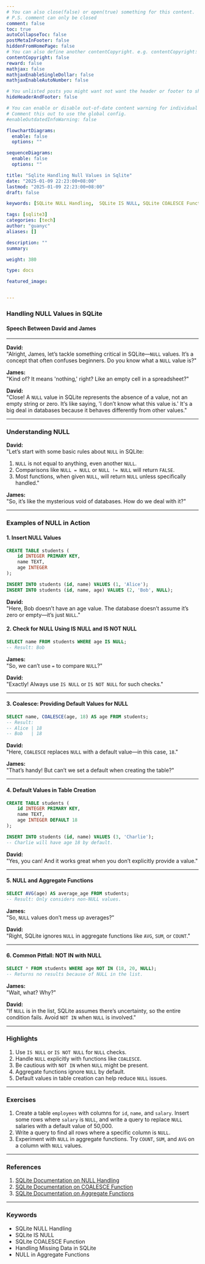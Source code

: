 ```yaml
---
# You can also close(false) or open(true) something for this content.
# P.S. comment can only be closed
comment: false
toc: true
autoCollapseToc: false
postMetaInFooter: false
hiddenFromHomePage: false
# You can also define another contentCopyright. e.g. contentCopyright: "This is another copyright."
contentCopyright: false
reward: false
mathjax: false
mathjaxEnableSingleDollar: false
mathjaxEnableAutoNumber: false

# You unlisted posts you might want not want the header or footer to show
hideHeaderAndFooter: false

# You can enable or disable out-of-date content warning for individual post.
# Comment this out to use the global config.
#enableOutdatedInfoWarning: false

flowchartDiagrams:
  enable: false
  options: ""

sequenceDiagrams:
  enable: false
  options: ""

title: "Sqlite Handling Null Values in Sqlite"
date: "2025-01-09 22:23:00+08:00"
lastmod: "2025-01-09 22:23:00+08:00"
draft: false

keywords: [SQLite NULL Handling,  SQLite IS NULL, SQLite COALESCE Function ,Handling Missing Data in SQLite  ,NULL in Aggregate Functions]

tags: [sqlite3]
categories: [tech]
author: "guanyc"
aliases: []

description: ""
summary:

weight: 380

type: docs

featured_image:


---
```


### **Handling NULL Values in SQLite**  
#### **Speech Between David and James**

---

**David:**  
"Alright, James, let’s tackle something critical in SQLite—`NULL` values. It’s a concept that often confuses beginners. Do you know what a `NULL` value is?"

**James:**  
"Kind of? It means 'nothing,' right? Like an empty cell in a spreadsheet?"

**David:**  
"Close! A `NULL` value in SQLite represents the absence of a value, not an empty string or zero. It’s like saying, 'I don’t know what this value is.' It's a big deal in databases because it behaves differently from other values."

---

### **Understanding NULL**

**David:**  
"Let’s start with some basic rules about `NULL` in SQLite:  
1. `NULL` is not equal to anything, even another `NULL`.  
2. Comparisons like `NULL = NULL` or `NULL != NULL` will return `FALSE`.  
3. Most functions, when given `NULL`, will return `NULL` unless specifically handled."

**James:**  
"So, it’s like the mysterious void of databases. How do we deal with it?"

---

### **Examples of NULL in Action**

#### **1. Insert NULL Values**
```sql
CREATE TABLE students (
    id INTEGER PRIMARY KEY,
    name TEXT,
    age INTEGER
);

INSERT INTO students (id, name) VALUES (1, 'Alice');
INSERT INTO students (id, name, age) VALUES (2, 'Bob', NULL);
```

**David:**  
"Here, Bob doesn’t have an age value. The database doesn’t assume it’s zero or empty—it’s just `NULL`."

#### **2. Check for NULL Using IS NULL and IS NOT NULL**
```sql
SELECT name FROM students WHERE age IS NULL;
-- Result: Bob
```

**James:**  
"So, we can’t use `=` to compare `NULL`?"

**David:**  
"Exactly! Always use `IS NULL` or `IS NOT NULL` for such checks."

---

#### **3. Coalesce: Providing Default Values for NULL**
```sql
SELECT name, COALESCE(age, 18) AS age FROM students;
-- Result:
-- Alice | 18
-- Bob   | 18
```

**David:**  
"Here, `COALESCE` replaces `NULL` with a default value—in this case, `18`."

**James:**  
"That’s handy! But can’t we set a default when creating the table?"

---

#### **4. Default Values in Table Creation**
```sql
CREATE TABLE students (
    id INTEGER PRIMARY KEY,
    name TEXT,
    age INTEGER DEFAULT 18
);

INSERT INTO students (id, name) VALUES (3, 'Charlie');
-- Charlie will have age 18 by default.
```

**David:**  
"Yes, you can! And it works great when you don’t explicitly provide a value."

---

#### **5. NULL and Aggregate Functions**
```sql
SELECT AVG(age) AS average_age FROM students;
-- Result: Only considers non-NULL values.
```

**James:**  
"So, `NULL` values don’t mess up averages?"

**David:**  
"Right, SQLite ignores `NULL` in aggregate functions like `AVG`, `SUM`, or `COUNT`."

---

#### **6. Common Pitfall: NOT IN with NULL**
```sql
SELECT * FROM students WHERE age NOT IN (18, 20, NULL);
-- Returns no results because of NULL in the list.
```

**James:**  
"Wait, what? Why?"

**David:**  
"If `NULL` is in the list, SQLite assumes there’s uncertainty, so the entire condition fails. Avoid `NOT IN` when `NULL` is involved."

---

### **Highlights**  

1. Use `IS NULL` or `IS NOT NULL` for `NULL` checks.  
2. Handle `NULL` explicitly with functions like `COALESCE`.  
3. Be cautious with `NOT IN` when `NULL` might be present.  
4. Aggregate functions ignore `NULL` by default.  
5. Default values in table creation can help reduce `NULL` issues.  

---

### **Exercises**  

1. Create a table `employees` with columns for `id`, `name`, and `salary`. Insert some rows where `salary` is `NULL`, and write a query to replace `NULL` salaries with a default value of 50,000.  
2. Write a query to find all rows where a specific column is `NULL`.  
3. Experiment with `NULL` in aggregate functions. Try `COUNT`, `SUM`, and `AVG` on a column with `NULL` values.  

---

### **References**  

1. [SQLite Documentation on NULL Handling](https://www.sqlite.org/lang_expr.html#nulls)  
2. [SQLite Documentation on COALESCE Function](https://www.sqlite.org/lang_corefunc.html#coalesce)
3. [SQLite Documentation on Aggregate Functions](https://www.sqlite.org/lang_aggfunc.html)

---

### **Keywords**  

- SQLite NULL Handling  
- SQLite IS NULL  
- SQLite COALESCE Function  
- Handling Missing Data in SQLite  
- NULL in Aggregate Functions  